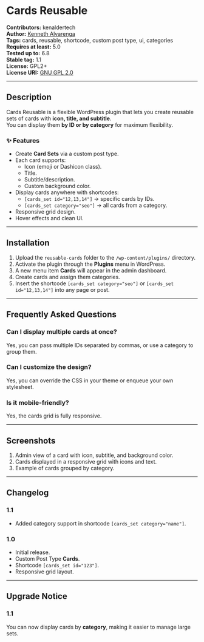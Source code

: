 # Cards Reusable 

**Contributors:** kenaldertech  
**Author:** [Kenneth Alvarenga](https://kennethalvarenga.com)  
**Tags:** cards, reusable, shortcode, custom post type, ui, categories  
**Requires at least:** 5.0  
**Tested up to:** 6.8  
**Stable tag:** 1.1  
**License:** GPL2+  
**License URI:** [GNU GPL 2.0](https://www.gnu.org/licenses/gpl-2.0.html)

---

## Description

Cards Reusable is a flexible WordPress plugin that lets you create reusable sets of cards with **icon, title, and subtitle**.  
You can display them **by ID or by category** for maximum flexibility.

### ✨ Features
- Create **Card Sets** via a custom post type.
- Each card supports:
  - Icon (emoji or Dashicon class).
  - Title.
  - Subtitle/description.
  - Custom background color.
- Display cards anywhere with shortcodes:
  - `[cards_set id="12,13,14"]` → specific cards by IDs.
  - `[cards_set category="seo"]` → all cards from a category.
- Responsive grid design.
- Hover effects and clean UI.

---

## Installation

1. Upload the `reusable-cards` folder to the `/wp-content/plugins/` directory.
2. Activate the plugin through the **Plugins** menu in WordPress.
3. A new menu item **Cards** will appear in the admin dashboard.
4. Create cards and assign them categories.
5. Insert the shortcode `[cards_set category="seo"]` or `[cards_set id="12,13,14"]` into any page or post.

---

## Frequently Asked Questions

### Can I display multiple cards at once?
Yes, you can pass multiple IDs separated by commas, or use a category to group them.

### Can I customize the design?
Yes, you can override the CSS in your theme or enqueue your own stylesheet.

### Is it mobile-friendly?
Yes, the cards grid is fully responsive.

---

## Screenshots

1. Admin view of a card with icon, subtitle, and background color.  
2. Cards displayed in a responsive grid with icons and text.  
3. Example of cards grouped by category.  

---

## Changelog

### 1.1
- Added category support in shortcode `[cards_set category="name"]`.

### 1.0
- Initial release.  
- Custom Post Type **Cards**.  
- Shortcode `[cards_set id="123"]`.  
- Responsive grid layout.

---

## Upgrade Notice

### 1.1
You can now display cards by **category**, making it easier to manage large sets.
